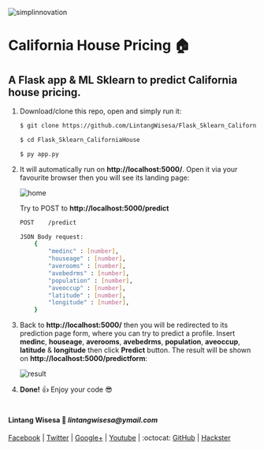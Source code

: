 ![simplinnovation](https://4.bp.blogspot.com/-f7YxPyqHAzY/WJ6VnkvE0SI/AAAAAAAADTQ/0tDQPTrVrtMAFT-q-1-3ktUQT5Il9FGdQCLcB/s350/simpLINnovation1a.png)

# California House Pricing 🏠

## A Flask app & ML Sklearn to predict California house pricing.

1. Download/clone this repo, open and simply run it:

    ```bash
    $ git clone https://github.com/LintangWisesa/Flask_Sklearn_CaliforniaHouse.git
    
    $ cd Flask_Sklearn_CaliforniaHouse

    $ py app.py
    ```

2. It will automatically run on __http://localhost:5000/__. Open it via your favourite browser then you will see its landing page:

    ![home](./screenshot/zhome.png)

    Try to POST to __http://localhost:5000/predict__

    ```bash
    POST    /predict
    
    JSON Body request: 
        {
            "medinc" : [number],
            "houseage" : [number],
            "averooms" : [number],
            "avebedrms" : [number],
            "population" : [number],
            "aveoccup" : [number],
            "latitude" : [number],
            "longitude" : [number],
        }
    ```

3. Back to __http://localhost:5000/__ then you will be redirected to its prediction page form, where you can try to predict a profile. Insert __medinc__, __houseage__, __averooms__, __avebedrms__, __population__, __aveoccup__, __latitude__ & __longitude__ then click __Predict__ button. The result will be shown on __http://localhost:5000/predictform__:

    ![result](./screenshot/zresult.png)

4. __Done!__ 👍 Enjoy your code 😎

#

#### Lintang Wisesa :love_letter: _lintangwisesa@ymail.com_

[Facebook](https://www.facebook.com/lintangbagus) | 
[Twitter](https://twitter.com/Lintang_Wisesa) |
[Google+](https://plus.google.com/u/0/+LintangWisesa1) |
[Youtube](https://www.youtube.com/user/lintangbagus) | 
:octocat: [GitHub](https://github.com/LintangWisesa) |
[Hackster](https://www.hackster.io/lintangwisesa)
